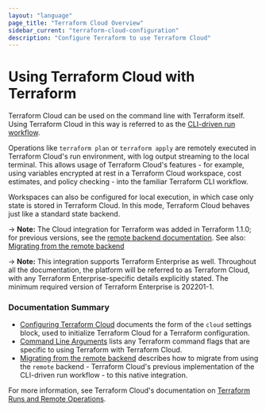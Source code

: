 ```yaml
---
layout: "language"
page_title: "Terraform Cloud Overview"
sidebar_current: "terraform-cloud-configuration"
description: "Configure Terraform to use Terraform Cloud"
---
```


# Using Terraform Cloud with Terraform

Terraform Cloud can be used on the command line with Terraform itself. Using Terraform Cloud in this
way is referred to as the [CLI-driven run workflow](/docs/cloud/run/cli.html).

Operations like `terraform plan` or `terraform apply` are remotely executed in Terraform Cloud's run
environment, with log output streaming to the local terminal. This allows usage of Terraform Cloud's
features - for example, using variables encrypted at rest in a Terraform Cloud workspace, cost
estimates, and policy checking - into the familiar Terraform CLI workflow.

Workspaces can also be configured for local execution, in which case only state is stored in
Terraform Cloud. In this mode, Terraform Cloud behaves just like a standard state backend.

-> **Note:** The Cloud integration for Terraform was added in Terraform 1.1.0; for previous
versions, see the [remote backend documentation](/docs/language/settings/backends/remote.html). See
also: [Migrating from the remote
backend](/docs/language/settings/terraform-cloud/migrating-from-the-remote-backend.html)

-> **Note:** This integration supports Terraform Enterprise as well. Throughout all the
documentation, the platform will be referred to as Terraform Cloud, with any Terraform
Enterprise-specific details explicitly stated. The minimum required version of Terraform Enterprise
is 202201-1.

### Documentation Summary

* [Configuring Terraform
Cloud](/docs/language/settings/terraform-cloud/configuring-terraform-cloud.html) documents the form of the `cloud` settings block, used to initialize Terraform Cloud for a Terraform configuration.
* [Command Line Arguments](/docs/language/settings/terraform-cloud/command-line-arguments.html) lists any Terraform command flags that are specific to using Terraform with Terraform Cloud.
* [Migrating from the remote
backend](/docs/language/settings/terraform-cloud/migrating-from-the-remote-backend.html) describes
how to migrate from using the `remote` backend - Terraform Cloud's previous implementation of the
CLI-driven run workflow - to this native integration.

For more information, see Terraform Cloud's documentation on [Terraform Runs and Remote
Operations](/docs/cloud/run/index.html).
